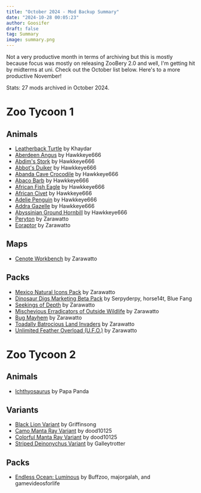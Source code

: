 ```yaml
---
title: "October 2024 - Mod Backup Summary"
date: "2024-10-28 00:05:23"
author: Goosifer
draft: false
tag: Summary
image: summary.png
---
```


Not a very productive month in terms of archiving but this is mostly because focus was mostly on releasing ZooBery 2.0 and well, I'm getting hit by midterms at uni. Check out the October list below. Here's to a more productive November!

Stats: 27 mods archived in October 2024.

# Zoo Tycoon 1

## Animals

- [Leatherback Turtle](https://www.zooberry.org/mods/zt1/animals/leatherback-turtle/) by Khaydar
- [Aberdeen Angus](https://www.zooberry.org/mods/zt1/animals/aberdeen-angus/) by Hawkkeye666
- [Abdim's Stork](https://www.zooberry.org/mods/zt1/animals/abdims-stork/) by Hawkkeye666
- [Abbot's Duiker](https://www.zooberry.org/mods/zt1/animals/abbots-duiker/) by Hawkkeye666
- [Abanda Cave Crocodile](https://www.zooberry.org/mods/zt1/animals/abanda-cave-crocodile/) by Hawkkeye666
- [Abaco Barb](https://www.zooberry.org/mods/zt1/animals/abaco-barb/) by Hawkkeye666
- [African Fish Eagle](https://www.zooberry.org/mods/zt1/animals/african-fish-eagle/) by Hawkkeye666
- [African Civet](https://www.zooberry.org/mods/zt1/animals/african-civet/) by Hawkkeye666
- [Adelie Penguin](https://www.zooberry.org/mods/zt1/animals/adelie-penguin/) by Hawkkeye666
- [Addra Gazelle](https://www.zooberry.org/mods/zt1/animals/addra-gazelle/) by Hawkkeye666
- [Abyssinian Ground Hornbill](https://www.zooberry.org/mods/zt1/animals/abyssinian-ground-hornbill/) by Hawkkeye666
- [Peryton](https://www.zooberry.org/mods/zt1/animals/peryton/) by Zarawatto
- [Eoraptor](https://www.zooberry.org/mods/zt1/animals/eoraptor/) by Zarawatto

## Maps

- [Cenote Workbench](https://www.zooberry.org/mods/zt1/maps/cenote-workbench/) by Zarawatto

## Packs

- [Mexico Natural Icons Pack](https://www.zooberry.org/mods/zt1/expansive-packs/mexico-natural-icons/) by Zarawatto
- [Dinosaur Digs Marketing Beta Pack](https://www.zooberry.org/mods/zt1/expansive-packs/dinosaur-digs-marketing-beta-pack/) by Serpyderpy, horse14t, Blue Fang
- [Seekings of Depth](https://www.zooberry.org/mods/zt1/expansive-packs/seekings-of-depth/) by Zarawatto
- [Mischevious Erradicators of Outside Wildlife](https://www.zooberry.org/mods/zt1/packs/meow/) by Zarawatto
- [Bug Mayhem](https://www.zooberry.org/mods/zt1/packs/bug-mayhem/) by Zarawatto
- [Toadally Batrocious Land Invaders](https://www.zooberry.org/mods/zt1/packs/toadallly-batrocious/) by Zarawatto
- [Unlimited Feather Overload (U.F.O.)](https://www.zooberry.org/mods/zt1/packs/ufo/) by Zarawatto

# Zoo Tycoon 2

## Animals

- [Ichthyosaurus](https://www.zooberry.org/mods/zt2/animals/extinct/ichthyosaurus/) by Papa Panda

## Variants

- [Black Lion Variant](https://www.zooberry.org/mods/zt2/texture-mods/variants/black-lion-variant/) by Griffinsong
- [Camo Manta Ray Variant](https://www.zooberry.org/mods/zt2/texture-mods/variants/camo-manta-ray/) by dood10125
- [Colorful Manta Ray Variant](https://www.zooberry.org/mods/zt2/texture-mods/variants/camo-manta-ray/) by dood10125
- [Striped Deinonychus Variant](https://www.zooberry.org/mods/zt2/texture-mods/variants/deino-stripes-variant/) by Galleytrotter

## Packs

- [Endless Ocean: Luminous](https://www.zooberry.org/mods/zt2/expansive-packs/endless-ocean-luminous/) by Buffzoo, majorgalah, and gamevideosforlife
